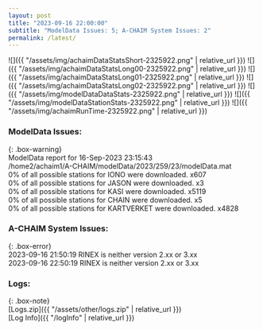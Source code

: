 ```yaml
---
layout: post
title: "2023-09-16 22:00:00"
subtitle: "ModelData Issues: 5; A-CHAIM System Issues: 2"
permalink: /latest/
---
```


![]({{ "/assets/img/achaimDataStatsShort-2325922.png" | relative_url }})
![]({{ "/assets/img/achaimDataStatsLong00-2325922.png" | relative_url }})
![]({{ "/assets/img/achaimDataStatsLong01-2325922.png" | relative_url }})
![]({{ "/assets/img/achaimDataStatsLong02-2325922.png" | relative_url }})
![]({{ "/assets/img/modelDataDataStats-2325922.png" | relative_url }})
![]({{ "/assets/img/modelDataStationStats-2325922.png" | relative_url }})
![]({{ "/assets/img/achaimRunTime-2325922.png" | relative_url }})


### ModelData Issues:  
  
{: .box-warning}  
 ModelData report for 16-Sep-2023 23:15:43   
 /home2/achaim1/A-CHAIM/modelData/2023/259/23/modelData.mat   
 0% of all possible stations for IONO were downloaded. x607   
 0% of all possible stations for JASON were downloaded. x3   
 0% of all possible stations for KASI were downloaded. x5119   
 0% of all possible stations for CHAIN were downloaded. x5   
 0% of all possible stations for KARTVERKET were downloaded. x4828   
  
### A-CHAIM System Issues:  
  
{: .box-error}  
2023-09-16 21:50:19 RINEX is neither version 2.xx or 3.xx  
2023-09-16 22:50:19 RINEX is neither version 2.xx or 3.xx  

### Logs:  
  
{: .box-note}  
[Logs.zip]({{ "/assets/other/logs.zip" | relative_url }})  
[Log Info]({{ "/logInfo" | relative_url }})  
